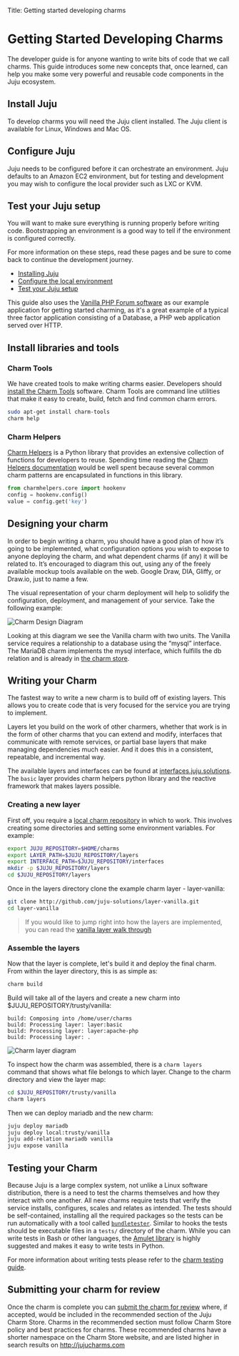 Title: Getting started developing charms  

# Getting Started Developing Charms

The developer guide is for anyone wanting to write bits of code that we call
charms. This guide introduces some new concepts that, once learned, can help
you make some very powerful and reusable code components in the Juju ecosystem.

## Install Juju
To develop charms you will need the Juju client installed. The Juju client is
available for Linux, Windows and Mac OS.

## Configure Juju
Juju needs to be configured before it can orchestrate an environment. Juju
defaults to an Amazon EC2 environment, but for testing and development you may
wish to configure the local provider such as LXC or KVM.

## Test your Juju setup
You will want to make sure everything is running properly before writing code.
Bootstrapping an environment is a good way to tell if the environment is
configured correctly.

For more information on these steps, read these pages and be sure to come back
to continue the development journey.
* [Installing Juju](./getting-started.html#installation)
* [Configure the local environment](./config-local.html)
* [Test your Juju setup](./getting-started.html#testing-your-setup)

This guide also uses the [Vanilla PHP Forum software](http://vanillaforums.org)
as our example application for getting started charming, as it's a great example
of a typical three factor application consisting of a Database, a PHP web
application served over HTTP.

## Install libraries and tools

### Charm Tools
We have created tools to make writing charms easier. Developers should [install
the Charm Tools](./tools-charm-tools.html) software. Charm Tools are command line
utilities that make it easy to create, build, fetch and find common charm errors.

```bash
sudo apt-get install charm-tools
charm help
```

### Charm Helpers
[Charm Helpers](./tools-charm-helpers.html) is a Python library that provides
an extensive collection of functions for developers to reuse. Spending time
reading the [Charm Helpers documentation](http://pythonhosted.org/charmhelpers/)
would be well spent because several common charm patterns are encapsulated in
functions in this library.

```python
from charmhelpers.core import hookenv
config = hookenv.config()
value = config.get('key')
```

## Designing your charm

In order to begin writing a charm, you should have a good plan of how it’s
going to be implemented, what configuration options you wish to expose to anyone
deploying the charm, and what dependent charms (if any) it will be related to.
It’s encouraged to diagram this out, using any of the freely available mockup
tools available on the web. Google Draw, DIA, Gliffy, or Draw.io, just to name a
few.

The visual representation of your charm deployment will help to solidify the
configuration, deployment, and management of your service. Take the following
example:

![Charm Design Diagram](./media/vanilla-planning.png)

Looking at this diagram we see the Vanilla charm with two units. The Vanilla
service requires a relationship to a database using the “mysql” interface. The
MariaDB charm implements the mysql interface, which fulfills the db relation and
is already in [the charm store](https://jujucharms.com/mariadb).

## Writing your Charm

The fastest way to write a new charm is to build off of existing layers. This
allows you to create code that is very focused for the service you are trying
to implement.

Layers let you build on the work of other charmers, whether that work is in the
form of other charms that you can extend and modify, interfaces that communicate
with remote services, or partial base layers that make managing dependencies
much easier. And it does this in a consistent, repeatable, and incremental way.

The available layers and interfaces can be found at
[interfaces.juju.solutions](http://interfaces.juju.solutions/). The `basic`
layer provides charm helpers python library and the reactive framework that
makes layers possible.

### Creating a new layer

First off, you require a [local charm repository](./charms-deploying.html) in
which to work. This involves creating some directories and setting some
environment variables. For example:

```bash
export JUJU_REPOSITORY=$HOME/charms
export LAYER_PATH=$JUJU_REPOSITORY/layers
export INTERFACE_PATH=$JUJU_REPOSITORY/interfaces
mkdir -p $JUJU_REPOSITORY/layers
cd $JUJU_REPOSITORY/layers
```

Once in the layers directory clone the example charm layer - layer-vanilla:

```bash
git clone http://github.com/juju-solutions/layer-vanilla.git
cd layer-vanilla
```

> If you would like to jump right into how the layers are implemented, you can
read the [vanilla layer walk through](./developer-layer-example.html)

### Assemble the layers

Now that the layer is complete, let's build it and deploy the final charm. From
within the layer directory, this is as simple as:  

```bash
charm build
```

Build will take all of the layers and create a new charm into
$JUJU_REPOSITORY/trusty/vanilla:

    build: Composing into /home/user/charms
    build: Processing layer: layer:basic
    build: Processing layer: layer:apache-php
    build: Processing layer: .

![Charm layer diagram](./media/vanilla-layers.png)

To inspect how the charm was assembled, there is a `charm layers` command that
shows what file belongs to which layer. Change to the charm directory and view
the layer map:  

```bash
cd $JUJU_REPOSITORY/trusty/vanilla
charm layers
```

Then we can deploy mariadb and the new charm:

```bash
juju deploy mariadb
juju deploy local:trusty/vanilla
juju add-relation mariadb vanilla
juju expose vanilla
```

## Testing your Charm

Because Juju is a large complex system, not unlike a Linux software
distribution, there is a need to test the charms themselves and how they
interact with one another. All new charms require tests that verify the service
installs, configures, scales and relates as intended. The tests should be
self-contained, installing all the required packages so the tests can be run
automatically with a tool called
[`bundletester`](https://github.com/juju-solutions/bundletester). Similar to
hooks the tests should be executable files in a `tests/` directory of the charm.
While you can write tests in Bash or other languages, the [Amulet
library](./tools-amulet.html) is highly suggested and makes it easy to write
tests in Python.

For more information about writing tests please refer to the
[charm testing guide](./developer-testing.html).

## Submitting your charm for review

Once the charm is complete you can [submit the charm for
review](./charm-review-process.html) where, if accepted, would be included in
the recommended section of the Juju Charm Store. Charms in the recommended
section must follow Charm Store policy and best practices for charms. These
recommended charms have a shorter namespace on the Charm Store website, and are
listed higher in search results on <http://jujucharms.com>
